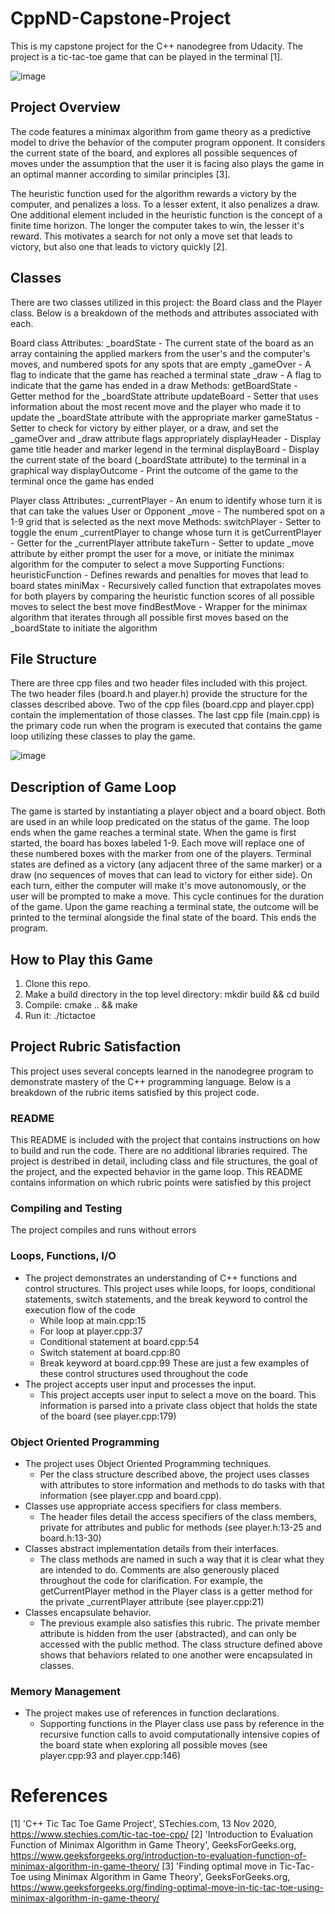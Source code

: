 # CppND-Capstone-Project
This is my capstone project for the C++ nanodegree from Udacity. The project is a tic-tac-toe game that can be played in the terminal [1].

![image](https://github.com/JCE98/CppND-Capstone-Project/assets/143748618/caba7f34-2508-454e-a4af-71a206c9f620)

## Project Overview
The code features a minimax algorithm from game theory as a predictive model to drive the behavior of the computer program opponent. It considers the current state of the board, and explores all possible sequences of moves under the assumption that the user it is facing also plays the game in an optimal manner according to similar principles [3].

The heuristic function used for the algorithm rewards a victory by the computer, and penalizes a loss. To a lesser extent, it also penalizes a draw. One additional element included in the heuristic function is the concept of a finite time horizon. The longer the computer takes to win, the lesser it's reward. This motivates a search for not only a move set that leads to victory, but also one that leads to victory quickly [2].

## Classes
There are two classes utilized in this project: the Board class and the Player class. Below is a breakdown of the methods and attributes associated with each.

Board class
  Attributes:
    _boardState  -  The current state of the board as an array containing the applied markers from the user's and the computer's moves, and numbered spots for any spots that are empty
    _gameOver    -  A flag to indicate that the game has reached a terminal state
    _draw        -  A flag to indicate that the game has ended in a draw
  Methods:
    getBoardState    -  Getter method for the _boardState attribute
    updateBoard      -  Setter that uses information about the most recent move and the player who made it to update the _boardState attribute with the appropriate marker
    gameStatus       -  Setter to check for victory by either player, or a draw, and set the _gameOver and _draw attribute flags appropriately
    displayHeader    -  Display game title header and marker legend in the terminal
    displayBoard     -  Display the current state of the board (_boardState attribute) to the terminal in a graphical way
    displayOutcome   -  Print the outcome of the game to the terminal once the game has ended

Player class
  Attributes:
    _currentPlayer    -  An enum to identify whose turn it is that can take the values User or Opponent
    _move             -  The numbered spot on a 1-9 grid that is selected as the next move
  Methods:
    switchPlayer      -  Setter to toggle the enum _currentPlayer to change whose turn it is
    getCurrentPlayer  -  Getter for the _currentPlayer attribute
    takeTurn          -  Setter to update _move attribute by either prompt the user for a move, or initiate the minimax algorithm for the computer to select a move
  Supporting Functions:
    heuristicFunction -  Defines rewards and penalties for moves that lead to board states
    miniMax           -  Recursively called function that extrapolates moves for both players by comparing the heuristic function scores of all possible moves to select the best move
    findBestMove      -  Wrapper for the minimax algorithm that iterates through all possible first moves based on the _boardState to initiate the algorithm

## File Structure
There are three cpp files and two header files included with this project. The two header files (board.h and player.h) provide the structure for the classes described above. Two of the cpp files (board.cpp and player.cpp) contain the implementation of those classes. The last cpp file (main.cpp) is the primary code run when the program is executed that contains the game loop utilizing these classes to play the game.

![image](https://github.com/JCE98/CppND-Capstone-Project/assets/143748618/3cef043b-fa96-498c-827b-cfada5252fa6)

## Description of Game Loop
The game is started by instantiating a player object and a board object. Both are used in an while loop predicated on the status of the game. The loop ends when the game reaches a terminal state. When the game is first started, the board has boxes labeled 1-9. Each move will replace one of these numbered boxes with the marker from one of the players. Terminal states are defined as a victory (any adjacent three of the same marker) or a draw (no sequences of moves that can lead to victory for either side). On each turn, either the computer will make it's move autonomously, or the user will be prompted to make a move. This cycle continues for the duration of the game. Upon the game reaching a terminal state, the outcome will be printed to the terminal alongside the final state of the board. This ends the program.

## How to Play this Game
1. Clone this repo.
2. Make a build directory in the top level directory: mkdir build && cd build
3. Compile: cmake .. && make
4. Run it: ./tictactoe

## Project Rubric Satisfaction
This project uses several concepts learned in the nanodegree program to demonstrate mastery of the C++ programming language. Below is a breakdown of the rubric items satisfied by this project code.

### README
This README is included with the project that contains instructions on how to build and run the code. There are no additional libraries required.
The project is destribed in detail, including class and file structures, the goal of the project, and the expected behavior in the game loop.
This README contains information on which rubric points were satisfied by this project

### Compiling and Testing
The project compiles and runs without errors

### Loops, Functions, I/O
* The project demonstrates an understanding of C++ functions and control structures.
  This project uses while loops, for loops, conditional statements, switch statements, and the break keyword to control the execution flow of the code
    * While loop at main.cpp:15
    * For loop at player.cpp:37
    * Conditional statement at board.cpp:54
    * Switch statement at board.cpp:80
    * Break keyword at board.cpp:99
  These are just a few examples of these control structures used throughout the code
* The project accepts user input and processes the input.
    * This project accepts user input to select a move on the board. This information is parsed into a private class object that holds the state of the board (see player.cpp:179)
  
### Object Oriented Programming
* The project uses Object Oriented Programming techniques.
    * Per the class structure described above, the project uses classes with attributes to store information and methods to do tasks with that information (see player.cpp and board.cpp).
* Classes use appropriate access specifiers for class members.
    * The header files detail the access specifiers of the class members, private for attributes and public for methods (see player.h:13-25 and board.h:13-30)
* Classes abstract implementation details from their interfaces.
    * The class methods are named in such a way that it is clear what they are intended to do. Comments are also generously placed throughout the code for clarification. For example, the getCurrentPlayer method in the Player class is a getter method for the private _currentPlayer attribute (see player.cpp:21)
* Classes encapsulate behavior.
    * The previous example also satisfies this rubric. The private member attribute is hidden from the user (abstracted), and can only be accessed with the public method. The class structure defined above shows that behaviors related to one another were encapsulated in classes.

### Memory Management
* The project makes use of references in function declarations.
    * Supporting functions in the Player class use pass by reference in the recursive function calls to avoid computationally intensive copies of the board state when exploring all possible moves (see player.cpp:93 and player.cpp:146)

# References
[1] 'C++ Tic Tac Toe Game Project', STechies.com, 13 Nov 2020, https://www.stechies.com/tic-tac-toe-cpp/
[2] 'Introduction to Evaluation Function of Minimax Algorithm in Game Theory', GeeksForGeeks.org,
https://www.geeksforgeeks.org/introduction-to-evaluation-function-of-minimax-algorithm-in-game-theory/
[3] 'Finding optimal move in Tic-Tac-Toe using Minimax Algorithm in Game Theory', GeeksForGeeks.org,
https://www.geeksforgeeks.org/finding-optimal-move-in-tic-tac-toe-using-minimax-algorithm-in-game-theory/